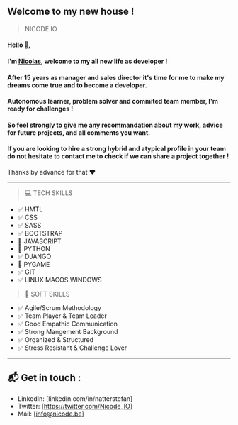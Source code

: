 ## Welcome to my new house !
> NICODE.IO

#### Hello 👋, 

#### I'm [Nicolas](https://www.linkedin.com/in/nicolas-denoel/), welcome to my all new life as developer !

#### After 15 years as manager and sales director it's time for me to make my dreams come true and to become a developer.
#### Autonomous learner, problem solver and commited team member, I'm ready for challenges !

#### So feel strongly to give me any recommandation about my work, advice for future projects, and all comments you want.  
#### If you are looking to hire a strong hybrid and atypical profile in your team do not hesitate to contact me to check if we can share a project together !  

Thanks by advance for that :heart:  

---

> :computer: TECH SKILLS
* :white_check_mark: HMTL 
* :white_check_mark: CSS 
* :white_check_mark: SASS
* :white_check_mark: BOOTSTRAP
* :construction: JAVASCRIPT 
* :construction: PYTHON 
* :white_check_mark: DJANGO
* :construction: PYGAME
* :white_check_mark: GIT
* :white_check_mark: LINUX MACOS WINDOWS

> :muscle: SOFT SKILLS
* :white_check_mark: Agile/Scrum Methodology
* :white_check_mark: Team Player & Team Leader
* :white_check_mark: Good Empathic Communication 
* :white_check_mark: Strong Mangement Background
* :white_check_mark: Organized & Structured
* :white_check_mark: Stress Resistant & Challenge Lover


---

## :mailbox_with_mail: Get in touch :
- LinkedIn: [linkedin.com/in/natterstefan]
- Twitter: [https://twitter.com/Nicode_IO]
- Mail: [info@nicode.be]





